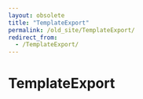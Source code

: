 ```yaml
---
layout: obsolete
title: "TemplateExport"
permalink: /old_site/TemplateExport/
redirect_from:
  - /TemplateExport/
---
```


TemplateExport
==============



